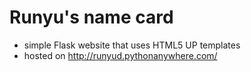 # Runyu's name card
* simple Flask website that uses HTML5 UP templates
* hosted on http://runyud.pythonanywhere.com/
